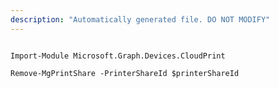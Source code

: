 ```yaml
---
description: "Automatically generated file. DO NOT MODIFY"
---
```


```powershellv2

Import-Module Microsoft.Graph.Devices.CloudPrint

Remove-MgPrintShare -PrinterShareId $printerShareId

```